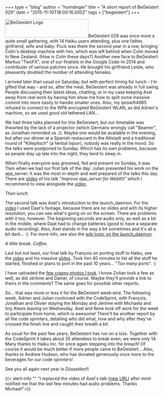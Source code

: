 +++
type = "blog"
author = "humdinger"
title = "A short report of BeGeistert 029"
date = "2015-11-10T18:00:16.000Z"
tags = ["begeistert"]
+++

<span class="inline right"><img src="/files/screenshots/begeistert-logo.png" alt="BeGeistert Logo" title="BeGeistert Logo" class="image image-_original " width="272" height="60" /></span>BeGeistert 029 was once more a quite small gathering, with 14 Haiku users attending, plus one father, girlfriend, wife and baby.
Puck was there the second year in a row, bringing Colin's desktop machine with him, which was left behind when Colin moved to New Zealand. (How is Colin these days?) Another new face to BeGeistert: Markus "TwoFX", one of our finalists in the Google Code-In 2014 and contributer of various patches since. He brought his girlfriend Leslie, who pleasantly doubled the number of attending females.

<!--more-->

I arrived later than usual on Saturday, but with perfect timing for lunch - I'm gifted that way - and so, after the meal, BeGeistert was already in full swing. People discussing their latest ideas, chatting, or in my case keeping Axel away from real work by having him show me how to split some massive commit into more easily to handle smaller ones. Also, my iprowifi4965 refused to connect to the WPA encrypted BeGeistert WLAN, as did Adrien's machine, so we used good old tethered LAN...

We had three talks planned for this BeGeistert, but our timetable was thwarted by the lack of a projector (which Germans wrongly call "Beamer", as Jonathan reminded us :)). Maybe one would be available in the evening, but after our dinner at a Spanish restaurant in the Altstadt and a traditional round of "Killepitsch" (a herbal liquor), nobody was really in the mood. So the talks were postponed to Sunday.
Which has its own problems, because as people stay up late into the night, they tend to sleep in.

When finally everyone was groomed, fed and present on Sunday, it was 11am when we had our first talk of the day: Julian presented his work on the app_server. It was the most in-depth and well prepared of the talks this day. There are <a href="/files/bg_app_server.pdf">slides</a> of his talk "<em>Improve app_server for WebKit</em>" which I recommend to view alongside the <a href="https://youtu.be/MMpEwE96fHg">video</a>.

<em>Then lunch.</em>

The second talk was Axel's introduction to the launch_daemon. For the <a href="https://youtu.be/Mu6KPyGy5NM">video</a> I used Daat's footage, because there are no slides and with its higher resolution, you can see what's going on on the screen. There are problems with it too, however. The beginning seconds are audio only, as well as a bit in the middle, where Daat had to change batteries (good to have a separate audio recording). Also, Axel stands in the way a bit sometimes and it's all a bit dark... :).
For more info, see also the <a href="https://dev.haiku-os.org/wiki/LaunchDaemon">wiki topic on the launch_daemon</a>.

<em>A little break. Coffee.</em>

Last but not least, our final talk by François on porting stuff to Haiku, see the <a href="https://youtu.be/fg9ZrtHdzHk">video</a> and his massive <a href="/files/BG029_FR_TooManyPorts.pdf">slides</a>. Took him 40 minutes to list all the stuff he started, finished or plans to port in the past 10 years... "<em>Too many ports</em>". :)

I have uploaded the <a href="https://goo.gl/photos/8f1kpHFHESkttqfo9">few crappy photos I took</a>. I know Zoltan took a few as well, as did Jérôme and Daniel, of course. Maybe they'll provide a link to theirs in the comments? The same goes for possible other reports.

So... that was more or less it for the BeGeistert week-end. The following week, Adrien and Julian continued with the CodeSprint, with François, Jonathan and Olivier staying the Monday and Jérôme with Michaela and tiny Alexis leaving on Wednesday. Axel and Rene took off work for the week to participate from home, which is awesome!
There'll be another report by all the code sprinters, detailing who did what, how and why after they've crossed the finish line and caught their breath a bit.

As usual for the past few years, BeGeistert has run on a loss. Together with the CodeSprint it takes about 35 attendees to break even; we were only 14. Many thanks to Haiku Inc. for once again stepping into the breach! Of course it would be much better if more people came to BeGeistert...
Also, thanks to Andrew Hudson, who has donated generously once more to the beverages for our code sprinters!

See you all again next year in Düsseldorf!

{{< alert-info "" "I replaced the video of Axel's talk ([new URL](https://youtu.be/Mu6KPyGy5NM)) after mmlr notified me that the last few minutes had audio problems. Thanks Michael!">}}

